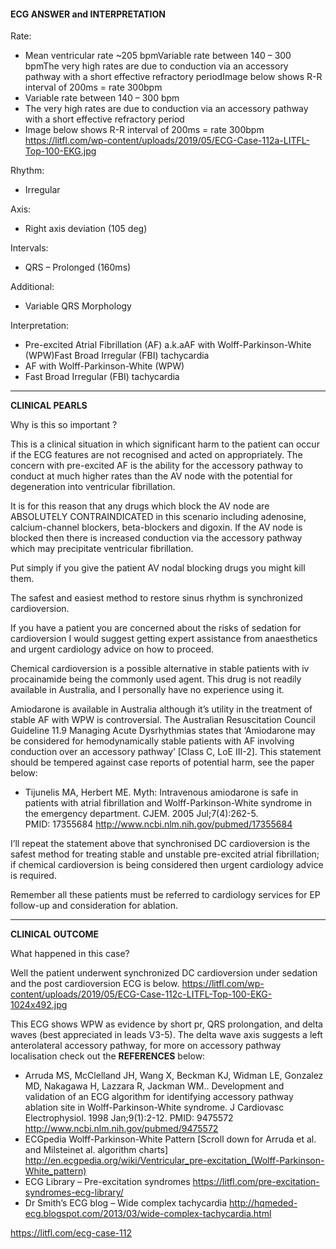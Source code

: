 #### ECG ANSWER and INTERPRETATION
Rate:
* Mean ventricular rate ~205 bpmVariable rate between 140 – 300 bpmThe very high rates are due to conduction via an accessory pathway with a short effective refractory periodImage below shows R-R interval of 200ms = rate 300bpm 
* Variable rate between 140 – 300 bpm 
* The very high rates are due to conduction via an accessory pathway with a short effective refractory period 
* Image below shows R-R interval of 200ms = rate 300bpm 
<https://litfl.com/wp-content/uploads/2019/05/ECG-Case-112a-LITFL-Top-100-EKG.jpg> 

Rhythm:
* Irregular 

Axis:
* Right axis deviation (105 deg) 

Intervals:
* QRS – Prolonged (160ms) 

Additional:
* Variable QRS Morphology 

Interpretation:
* Pre-excited Atrial Fibrillation (AF) a.k.aAF with Wolff-Parkinson-White (WPW)Fast Broad Irregular (FBI) tachycardia 
* AF with Wolff-Parkinson-White (WPW) 
* Fast Broad Irregular (FBI) tachycardia 

---------------

**CLINICAL PEARLS**

Why is this so important ?

This is a clinical situation in which significant harm to the patient can occur if the ECG features are not recognised and acted on appropriately.
The concern with pre-excited AF is the ability for the accessory pathway to conduct at much higher rates than the AV node with the potential for degeneration into ventricular fibrillation.

It is for this reason that any drugs which block the AV node are ABSOLUTELY CONTRAINDICATED in this scenario including adenosine, calcium-channel blockers, beta-blockers and digoxin. If the AV node is blocked then there is increased conduction via the accessory pathway which may precipitate ventricular fibrillation.

Put simply if you give the patient AV nodal blocking drugs you might kill them.

The safest and easiest method to restore sinus rhythm is synchronized cardioversion. 

If you have a patient you are concerned about the risks of sedation for cardioversion I would suggest getting expert assistance from anaesthetics and urgent cardiology advice on how to proceed.

Chemical cardioversion is a possible alternative in stable patients with iv procainamide being the commonly used agent. This drug is not readily available in Australia, and I personally have no experience using it.

Amiodarone is available in Australia although it’s utility in the treatment of stable AF with WPW is controversial. The Australian Resuscitation Council Guideline 11.9 Managing Acute Dysrhythmias states that ‘Amiodarone may be considered for hemodynamically stable patients with AF involving conduction over an accessory pathway’ [Class C, LoE III-2]. This statement should be tempered against case reports of potential harm, see the paper below:
* Tijunelis MA, Herbert ME. Myth: Intravenous amiodarone is safe in patients with atrial fibrillation and Wolff-Parkinson-White syndrome in the emergency department. CJEM. 2005 Jul;7(4):262-5. PMID: 17355684 <http://www.ncbi.nlm.nih.gov/pubmed/17355684>

I’ll repeat the statement above that synchronised DC cardioversion is the safest method for treating stable and unstable pre-excited atrial fibrillation; if chemical cardioversion is being considered then urgent cardiology advice is required.

Remember all these patients must be referred to cardiology services for EP follow-up and consideration for ablation.

---------------

**CLINICAL OUTCOME**

What happened in this case?

Well the patient underwent synchronized DC cardioversion under sedation and the post cardioversion ECG is below.
<https://litfl.com/wp-content/uploads/2019/05/ECG-Case-112c-LITFL-Top-100-EKG-1024x492.jpg> 

This ECG shows WPW as evidence by short pr, QRS prolongation, and delta waves (best appreciated in leads V3-5). The delta wave axis suggests a left anterolateral accessory pathway, for more on accessory pathway localisation check out the **REFERENCES** below:
* Arruda MS, McClelland JH, Wang X, Beckman KJ, Widman LE, Gonzalez MD, Nakagawa H, Lazzara R, Jackman WM.. Development and validation of an ECG algorithm for identifying accessory pathway ablation site in Wolff-Parkinson-White syndrome. J Cardiovasc Electrophysiol. 1998 Jan;9(1):2-12. PMID: 9475572 <http://www.ncbi.nlm.nih.gov/pubmed/9475572>
* ECGpedia Wolff-Parkinson-White Pattern [Scroll down for Arruda et al. and Milsteinet al. algorithm charts] <http://en.ecgpedia.org/wiki/Ventricular_pre-excitation_(Wolff-Parkinson-White_pattern)>
* ECG Library – Pre-excitation syndromes <https://litfl.com/pre-excitation-syndromes-ecg-library/>
* Dr Smith’s ECG blog – Wide complex tachycardia <http://hqmeded-ecg.blogspot.com/2013/03/wide-complex-tachycardia.html>

<https://litfl.com/ecg-case-112>